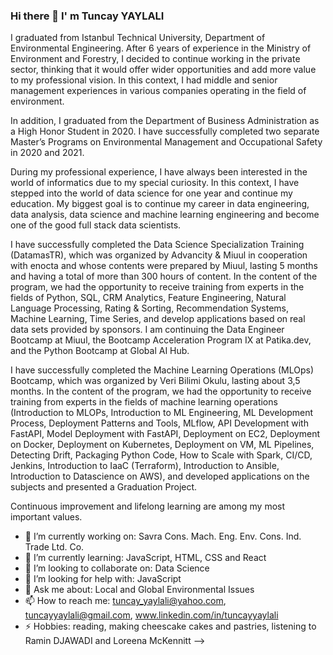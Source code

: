 ### Hi there 👋 I' m Tuncay YAYLALI

I graduated from Istanbul Technical University, Department of Environmental Engineering. After 6 years of experience in the Ministry of Environment and Forestry, I decided to continue working in the private sector, thinking that it would offer wider opportunities and add more value to my professional vision. In this context, I had middle and senior management experiences in various companies operating in the field of environment. 

In addition, I graduated from the Department of Business Administration as a High Honor Student in 2020. I have successfully completed two separate Master’s Programs on Environmental Management and Occupational Safety in 2020 and 2021.

During my professional experience, I have always been interested in the world of informatics due to my special curiosity. In this context, I have stepped into the world of data science for one year and continue my education. My biggest goal is to continue my career in data engineering, data analysis, data science and machine learning engineering and become one of the good full stack data scientists.

I have successfully completed the Data Science Specialization Training (DatamasTR), which was organized by Advancity & Miuul in cooperation with enocta and whose contents were prepared by Miuul, lasting 5 months and having a total of more than 300 hours of content. In the content of the program, we had the opportunity to receive training from experts in the fields of Python, SQL, CRM Analytics, Feature Engineering, Natural Language Processing, Rating & Sorting, Recommendation Systems, Machine Learning, Time Series, and develop applications based on real data sets provided by sponsors. I am continuing the Data Engineer Bootcamp at Miuul, the Bootcamp Acceleration Program IX at Patika.dev, and the Python Bootcamp at Global AI Hub.

I have successfully completed the Machine Learning Operations (MLOps) Bootcamp, which was organized by Veri Bilimi Okulu, lasting about 3,5 months. In the content of the program, we had the opportunity to receive training from experts in the fields of machine learning operations (Introduction to MLOPs, Introduction to ML Engineering, ML Development Process, Deployment Patterns and Tools, MLflow, API Development with FastAPI, Model Deployment with FastAPI, Deployment on EC2, Deployment on Docker, Deployment on Kubernetes, Deployment on VM, ML Pipelines, Detecting Drift, Packaging Python Code, How to Scale with Spark, CI/CD, Jenkins, Introduction to IaaC (Terraform), Introduction to Ansible, Introduction to Datascience on AWS), and developed applications on the subjects and presented a Graduation Project.

Continuous improvement and lifelong learning are among my most important values.

- 🔭 I’m currently working on: Savra Cons. Mach. Eng. Env. Cons. Ind. Trade Ltd. Co.
- 🌱 I’m currently learning: JavaScript, HTML, CSS and React
- 👯 I’m looking to collaborate on: Data Science
- 🤔 I’m looking for help with: JavaScript
- 💬 Ask me about: Local and Global Environmental Issues
- 📫 How to reach me: tuncay_yaylali@yahoo.com, tuncayyaylali@gmail.com, www.linkedin.com/in/tuncayyaylali 
- ⚡ Hobbies: reading, making cheescake cakes and pastries, listening to Ramin DJAWADI and Loreena McKennitt
-->
